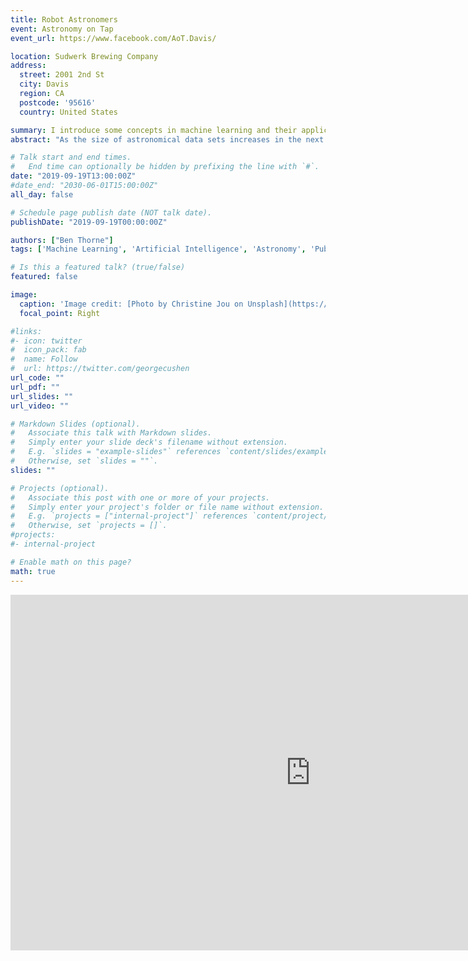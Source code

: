 ```yaml
---
title: Robot Astronomers
event: Astronomy on Tap
event_url: https://www.facebook.com/AoT.Davis/

location: Sudwerk Brewing Company
address:
  street: 2001 2nd St
  city: Davis
  region: CA
  postcode: '95616'
  country: United States

summary: I introduce some concepts in machine learning and their application to astronomy.
abstract: "As the size of astronomical data sets increases in the next decade, astronomers need new ways of sorting through, and understanding the context of, astronomical images. In this talk I introduce some of the fundamentals of artificial intelligence and machine learning applied to computer vision."

# Talk start and end times.
#   End time can optionally be hidden by prefixing the line with `#`.
date: "2019-09-19T13:00:00Z"
#date_end: "2030-06-01T15:00:00Z"
all_day: false

# Schedule page publish date (NOT talk date).
publishDate: "2019-09-19T00:00:00Z"

authors: ["Ben Thorne"]
tags: ['Machine Learning', 'Artificial Intelligence', 'Astronomy', 'Public']

# Is this a featured talk? (true/false)
featured: false

image:
  caption: 'Image credit: [Photo by Christine Jou on Unsplash](https://unsplash.com/photos/jgSYMrm_Q8M)'
  focal_point: Right

#links:
#- icon: twitter
#  icon_pack: fab
#  name: Follow
#  url: https://twitter.com/georgecushen
url_code: ""
url_pdf: ""
url_slides: ""
url_video: ""

# Markdown Slides (optional).
#   Associate this talk with Markdown slides.
#   Simply enter your slide deck's filename without extension.
#   E.g. `slides = "example-slides"` references `content/slides/example-slides.md`.
#   Otherwise, set `slides = ""`.
slides: ""

# Projects (optional).
#   Associate this post with one or more of your projects.
#   Simply enter your project's folder or file name without extension.
#   E.g. `projects = ["internal-project"]` references `content/project/deep-learning/index.md`.
#   Otherwise, set `projects = []`.
#projects:
#- internal-project

# Enable math on this page?
math: true
---
```


<iframe src="https://docs.google.com/presentation/d/e/2PACX-1vSUVZwa3nwJY0hiPa47dCPWWxKFI2RwSW-O4sdKD6s48iQ5vHMdQlf0r6Yt9tSBylsYrV1RSbGkrNJr/embed?start=false&loop=false&delayms=3000" frameborder="0" width="960" height="569" allowfullscreen="true" mozallowfullscreen="true" webkitallowfullscreen="true"></iframe>